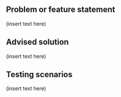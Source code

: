 ## Problem or feature statement
(insert text here)
## Advised solution
(insert text here)
## Testing scenarios
(insert text here)
